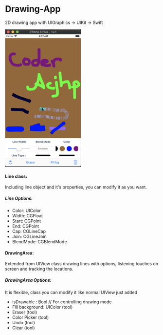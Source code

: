# Drawing-App
2D drawing app with UIGraphics -> UIKit -> Swift

<img src="https://github.com/Coder-ACJHP/Drawing-App/blob/master/ScreenShot.png" width=250 height="450">

#### Line class:
Including line object and it's properties, you can modify it as you want.

##### Line Options:
* Color: UIColor<br>
* Width: CGFloat<br>
* Start: CGPoint<br>
* End: CGPoint<br>
* Cap: CGLineCap<br>
* Join: CGLineJoin<br>
* BlendMode: CGBlendMode<br>

#### DrawingArea:
Extended from UIView class drawing lines with options, listening touches on screen and tracking the locations.

##### DrawingArea Options:
It is flexible, class you can modify it like normal UIView just added 
<br>
* isDrawable : Bool // For controlling drawing mode
* Fill background: UIColor (tool)
* Eraser (tool)
* Color Picker (tool)
* Undo (tool)
* Clear (tool)
